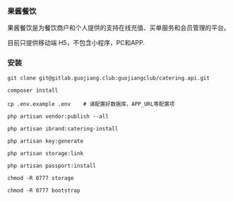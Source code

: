 ### 果酱餐饮

果酱餐饮是为餐饮商户和个人提供的支持在线充值、买单服务和会员管理的平台。

目前只提供移动端 H5，不包含小程序，PC和APP.

### 安装

```shell
git clone git@gitlab.guojiang.club:guojiangclub/catering.api.git

composer install

cp .env.example .env    # 请配置好数据库，APP_URL等配置项

php artisan vendor:publish --all
 
php artisan ibrand:catering-install

php artisan key:generate

php artisan storage:link

php artisan passport:install

chmod -R 0777 storage

chmod -R 0777 bootstrap

```

